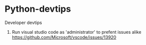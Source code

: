 # Python-devtips
Developer devtips

1. Run visual studio code as 'administrator' to prefent issues alike https://github.com/Microsoft/vscode/issues/13920
